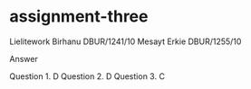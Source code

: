 # assignment-three
Lielitework Birhanu  DBUR/1241/10
Mesayt Erkie DBUR/1255/10

Answer

Question 1. D
Question 2. D
Question 3. C
